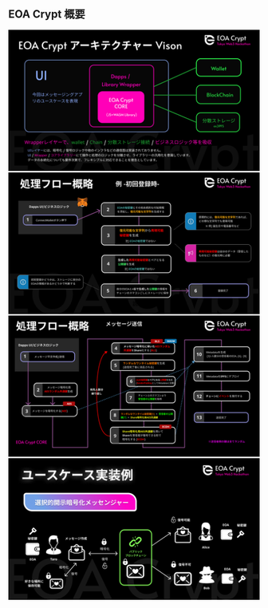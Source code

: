 ## EOA Crypt 概要
![EOACryptアーキテクチャー](pic_architecture.jpg "EOACryptアーキテクチャー")
![EOACrypt初回登録フロー](pic_flow_regist.jpg "EOACrypt初回登録フロー")
![EOACrypt送信フロー](pic_flow_send.jpg "EOACrypt送信フロー")
![EOACryptユースケース - メッセンジャー](pic_usecase_messenger.jpg "EOACryptユースケース - メッセンジャー")
